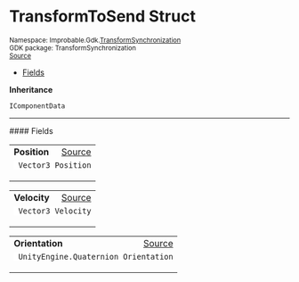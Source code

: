 
# TransformToSend Struct
<sup>
Namespace: Improbable.Gdk.<a href="{{urlRoot}}/api/transform-synchronization-index">TransformSynchronization</a><br/>
GDK package: TransformSynchronization<br/>
<a href="https://www.github.com/spatialos/gdk-for-unity/blob/51790202/workers/unity/Packages/io.improbable.gdk.transformsynchronization/Components/TransformToSend.cs/#L6">Source</a>
<style>
a code {
                    padding: 0em 0.25em!important;
}
code {
                    background-color: #ffffff!important;
}
</style>
</sup>
<nav id="pageToc" class="page-toc"><ul><li><a href="#fields">Fields</a>
</ul></nav>



</p>

<b>Inheritance</b>

<code>IComponentData</code>






</p>
<hr style="width:100%; border-top-color:#d8d8d8" />
#### Fields


</p>




<table width="100%">
    <tr>
        <td style="border-right:none"><a id="position"></a><b>Position</b></td>
        <td style="border-left:none; text-align:right"><a href="https://www.github.com/spatialos/gdk-for-unity/blob/51790202/workers/unity/Packages/io.improbable.gdk.transformsynchronization/Components/TransformToSend.cs/#L8">Source</a></td>
    </tr>
    <tr>
        <td colspan="2">
<code> Vector3 Position</code></p>


</td>
    </tr>
</table>


<table width="100%">
    <tr>
        <td style="border-right:none"><a id="velocity"></a><b>Velocity</b></td>
        <td style="border-left:none; text-align:right"><a href="https://www.github.com/spatialos/gdk-for-unity/blob/51790202/workers/unity/Packages/io.improbable.gdk.transformsynchronization/Components/TransformToSend.cs/#L9">Source</a></td>
    </tr>
    <tr>
        <td colspan="2">
<code> Vector3 Velocity</code></p>


</td>
    </tr>
</table>


<table width="100%">
    <tr>
        <td style="border-right:none"><a id="orientation"></a><b>Orientation</b></td>
        <td style="border-left:none; text-align:right"><a href="https://www.github.com/spatialos/gdk-for-unity/blob/51790202/workers/unity/Packages/io.improbable.gdk.transformsynchronization/Components/TransformToSend.cs/#L10">Source</a></td>
    </tr>
    <tr>
        <td colspan="2">
<code> UnityEngine.Quaternion Orientation</code></p>


</td>
    </tr>
</table>










